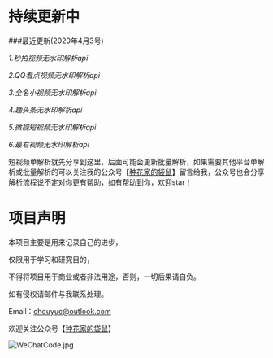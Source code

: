 # 持续更新中

###最近更新(2020年4月3号) 

*1.秒拍视频无水印解析api*

*2.QQ看点视频无水印解析api*

*3.全名小视频无水印解析api*

*4.趣头条无水印解析api*

*5.微视短视频无水印解析api*

*6.最右视频无水印解析api*


短视频单解析就先分享到这里，后面可能会更新批量解析，如果需要其他平台单解析或批量解析的可以关注我的公众号【[种花家的袋鼠](https://github.com/chouYuc/ChouYuc_Api/blob/master/WeChatCode.jpg)】留言给我，公众号也会分享解析流程说不定对你更有帮助，如有帮助到你，欢迎star！

# 项目声明
本项目主要是用来记录自己的进步，

仅限用于学习和研究目的，

不得将项目用于商业或者非法用途，否则，一切后果请自负。

如有侵权请邮件与我联系处理。

Email：chouyuc@outlook.com


欢迎关注公众号【[种花家的袋鼠](https://github.com/chouYuc/ChouYuc_Api/blob/master/WeChatCode.jpg)】

![WeChatCode.jpg](https://github.com/chouYuc/ChouYuc_Api/blob/master/WeChatCode.jpg)
